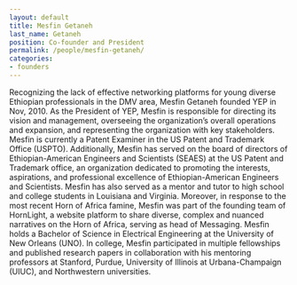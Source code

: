 ```yaml
---
layout: default
title: Mesfin Getaneh
last_name: Getaneh
position: Co-founder and President
permalink: /people/mesfin-getaneh/
categories:
- founders
---
```

Recognizing the lack of effective networking platforms for young diverse Ethiopian professionals in the DMV area, Mesfin Getaneh founded YEP in Nov, 2010. As the President of YEP, Mesfin is responsible for directing its vision and management, overseeing the organization’s overall operations and expansion, and representing the organization with key stakeholders. Mesfin is currently a Patent Examiner in the US Patent and Trademark Office (USPTO). Additionally, Mesfin has served on the board of directors of Ethiopian-American Engineers and Scientists (SEAES) at the US Patent and Trademark office, an organization dedicated to promoting the interests, aspirations, and professional excellence of Ethiopian-American Engineers and Scientists. Mesfin has also served as a mentor and tutor to high school and college students in Louisiana and Virginia. Moreover, in response to the most recent Horn of Africa famine, Mesfin was part of the founding team of HornLight, a website platform to share diverse, complex and nuanced narratives on the Horn of Africa, serving as head of Messaging. Mesfin holds a Bachelor of Science in Electrical Engineering at the University of New Orleans (UNO). In college, Mesfin participated in multiple fellowships and published research papers in collaboration with his mentoring professors at Stanford, Purdue, University of Illinois at Urbana-Champaign (UIUC), and Northwestern universities.
